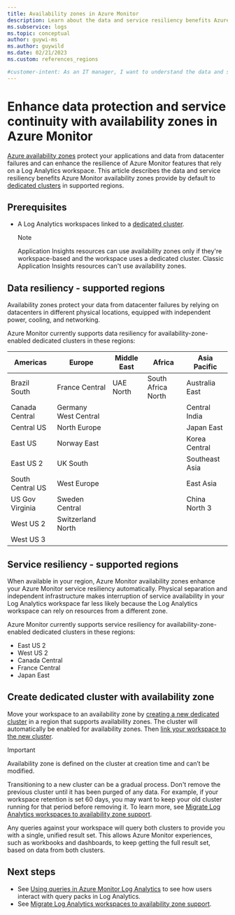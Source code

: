 ```yaml
---
title: Availability zones in Azure Monitor
description: Learn about the data and service resiliency benefits Azure Monitor availability zones provide in the event of datacenter failure. 
ms.subservice: logs
ms.topic: conceptual
author: guywi-ms
ms.author: guywild
ms.date: 02/21/2023
ms.custom: references_regions

#customer-intent: As an IT manager, I want to understand the data and service resiliency benefits Azure Monitor availability zones provide so that can ensure my data and services are sufficiently protected in the event of datacenter failure.
---
```

# Enhance data protection and service continuity with availability zones in Azure Monitor

[Azure availability zones](../../availability-zones/az-overview.md) protect your applications and data from datacenter failures and can enhance the resilience of Azure Monitor features that rely on a Log Analytics workspace. This article describes the data and service resiliency benefits Azure Monitor availability zones provide by default to [dedicated clusters](logs-dedicated-clusters.md) in supported regions.

## Prerequisites

- A Log Analytics workspaces linked to a [dedicated cluster](logs-dedicated-clusters.md).  

    > [!NOTE]
    > Application Insights resources can use availability zones only if they're workspace-based and the workspace uses a dedicated cluster. Classic Application Insights resources can't use availability zones.
    
## Data resiliency - supported regions

Availability zones protect your data from datacenter failures by relying on datacenters in different physical locations, equipped with independent power, cooling, and networking. 

Azure Monitor currently supports data resiliency for availability-zone-enabled dedicated clusters in these regions:

  | Americas | Europe | Middle East | Africa | Asia Pacific |
  |---|---|---|---|---|
  | Brazil South | France Central | UAE North | South Africa North | Australia East |
  | Canada Central | Germany West Central | | | Central India |
  | Central US | North Europe | | | Japan East |
  | East US | Norway East | | | Korea Central |
  | East US 2 | UK South | | | Southeast Asia |
  | South Central US | West Europe | | | East Asia |
  | US Gov Virginia | Sweden Central | | | China North 3 |
  | West US 2 | Switzerland North | | | |
  | West US 3 | | | | |

## Service resiliency - supported regions

When available in your region, Azure Monitor availability zones enhance your Azure Monitor service resiliency automatically. Physical separation and independent infrastructure makes interruption of service availability in your Log Analytics workspace far less likely because the Log Analytics workspace can rely on resources from a different zone. 

Azure Monitor currently supports service resiliency for availability-zone-enabled dedicated clusters in these regions:

- East US 2
- West US 2
- Canada Central
- France Central
- Japan East

## Create dedicated cluster with availability zone
Move your workspace to an availability zone by [creating a new dedicated cluster](logs-dedicated-clusters.md#create-a-dedicated-cluster) in a region that supports availability zones. The cluster will automatically be enabled for availability zones. Then [link your workspace to the new cluster](logs-dedicated-clusters.md#link-a-workspace-to-a-cluster).

> [!IMPORTANT]
> Availability zone is defined on the cluster at creation time and can’t be modified.

Transitioning to a new cluster can be a gradual process. Don't remove the previous cluster until it has been purged of any data. For example, if your workspace retention is set 60 days, you may want to keep your old cluster running for that period before removing it. To learn more, see [Migrate Log Analytics workspaces to availability zone support](../../availability-zones/migrate-monitor-log-analytics.md).

Any queries against your workspace will query both clusters to provide you with a single, unified result set. This allows Azure Monitor experiences, such as workbooks and dashboards, to keep getting the full result set, based on data from both clusters.

## Next steps

- See [Using queries in Azure Monitor Log Analytics](queries.md) to see how users interact with query packs in Log Analytics.
- See [Migrate Log Analytics workspaces to availability zone support](../../availability-zones/migrate-monitor-log-analytics.md).
